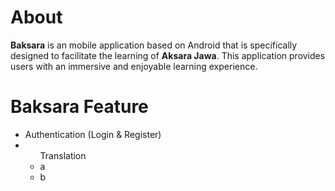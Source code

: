# About
**Baksara** is an mobile application based on Android that is specifically designed to facilitate the learning of **Aksara Jawa**. This application provides users with an immersive and enjoyable learning experience.

# Baksara Feature
+ Authentication (Login & Register)
+ <ul> Translation
  <li> a </li>
  <li> b </li>
  </ul>
